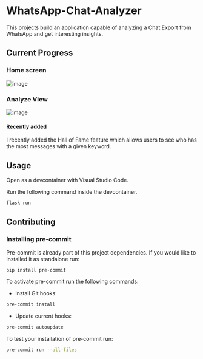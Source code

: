 # WhatsApp-Chat-Analyzer

This projects build an application capable of analyzing a Chat Export from WhatsApp and get interesting insights.

## Current Progress

### Home screen

![image](https://github.com/kevinknights29/WhatsApp-Chat-Analyzer/assets/74464814/b85dc4cc-737f-4571-b64c-83eb45d6263f)

### Analyze View

![image](https://github.com/kevinknights29/WhatsApp-Chat-Analyzer/assets/74464814/87a6c76c-d926-453c-bb4a-3b9c56634324)

#### Recently added

I recently added the Hall of Fame feature which allows users to see who has the most messages with a given keyword.

## Usage

Open as a devcontainer with Visual Studio Code.

Run the following command inside the devcontainer.

```bash
flask run
```

## Contributing

### Installing pre-commit

Pre-commit is already part of this project dependencies.
If you would like to installed it as standalone run:

```bash
pip install pre-commit
```

To activate pre-commit run the following commands:

- Install Git hooks:

```bash
pre-commit install
```

- Update current hooks:

```bash
pre-commit autoupdate
```

To test your installation of pre-commit run:

```bash
pre-commit run --all-files
```
